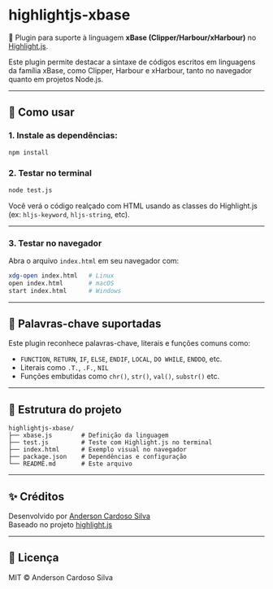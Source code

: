 # highlightjs-xbase

🎨 Plugin para suporte à linguagem **xBase (Clipper/Harbour/xHarbour)** no [Highlight.js](https://highlightjs.org/).

Este plugin permite destacar a sintaxe de códigos escritos em linguagens da família xBase, como Clipper, Harbour e xHarbour, tanto no navegador quanto em projetos Node.js.

---

## 🚀 Como usar

### 1. Instale as dependências:

```bash
npm install
```

### 2. Testar no terminal

```bash
node test.js
```

Você verá o código realçado com HTML usando as classes do Highlight.js (ex: `hljs-keyword`, `hljs-string`, etc).

---

### 3. Testar no navegador

Abra o arquivo `index.html` em seu navegador com:

```bash
xdg-open index.html   # Linux
open index.html       # macOS
start index.html      # Windows
```

---

## 🧠 Palavras-chave suportadas

Este plugin reconhece palavras-chave, literais e funções comuns como:

- `FUNCTION`, `RETURN`, `IF`, `ELSE`, `ENDIF`, `LOCAL`, `DO WHILE`, `ENDDO`, etc.
- Literais como `.T.`, `.F.`, `NIL`
- Funções embutidas como `chr()`, `str()`, `val()`, `substr()` etc.

---

## 📁 Estrutura do projeto

```
highlightjs-xbase/
├── xbase.js        # Definição da linguagem
├── test.js         # Teste com Highlight.js no terminal
├── index.html      # Exemplo visual no navegador
├── package.json    # Dependências e configuração
└── README.md       # Este arquivo
```

---

## ✨ Créditos

Desenvolvido por [Anderson Cardoso Silva](https://github.com/AndersonCardosoSilva-BR)  
Baseado no projeto [highlight.js](https://highlightjs.org/)

---

## 🪪 Licença

MIT © Anderson Cardoso Silva
